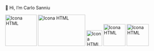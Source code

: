 👋 Hi, I’m Carlo Sanniu

<img src="https://images.vexels.com/media/users/3/166383/isolated/preview/6024bc5746d7436c727825dc4fc23c22-html-programming-language-icon-by-vexels.png" width="100px" height="100px" alt="Icona HTML">
<img src="https://miro.medium.com/max/8400/1*kUcnzFjf1UJBKHE8oj5c6g.jpeg" width="150px" height="100px" alt="Icona HTML">
<img src="https://user-images.githubusercontent.com/108648040/198289692-1215fc13-1ecb-41fc-97ed-db706d41d64c.png" width="50px" height="50px" alt="Icona HTML">
<img src="https://dwglogo.com/wp-content/uploads/2017/12/Spring_Framework_logo_01-1024x707.png" width="70px" height="70px" alt="Icona HTML">
<img src="https://www.nicolaferraro.me/images/post-logo-d.png" width="70px" height="70px" alt="Icona HTML">


<!---
Carlo-Sanniu/Carlo-Sanniu is a ✨ special ✨ repository because its `README.md` (this file) appears on your GitHub profile.
You can click the Preview link to take a look at your changes.
--->
